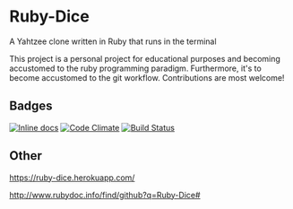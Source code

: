 # Ruby-Dice
A Yahtzee clone written in Ruby that runs in the terminal

This project is a personal project for educational purposes and becoming accustomed to the ruby programming paradigm. Furthermore, it's to become accustomed to the git workflow. Contributions are most welcome!
## Badges
[![Inline docs](http://inch-ci.org/github/martimatix/Ruby-Dice.svg?branch=master)](http://inch-ci.org/github/martimatix/Ruby-Dice)
[![Code Climate](https://codeclimate.com/github/martimatix/Ruby-Dice/badges/gpa.svg)](https://codeclimate.com/github/martimatix/Ruby-Dice)
[![Build Status](https://travis-ci.org/martimatix/Ruby-Dice.svg)](https://travis-ci.org/martimatix/Ruby-Dice)
## Other
https://ruby-dice.herokuapp.com/

http://www.rubydoc.info/find/github?q=Ruby-Dice#
